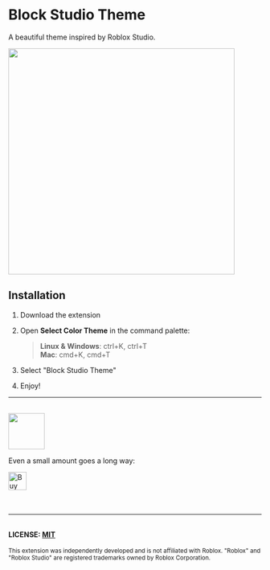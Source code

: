 # Block Studio Theme
  
A beautiful theme inspired by Roblox Studio.

<img style="width: 450px;" src="https://greencoinstudios.com/screenshot2.png" />

## Installation
1. Download the extension
2. Open **Select Color Theme** in the command palette:   

    > **Linux & Windows**: ctrl+K, ctrl+T  
    > **Mac**: cmd+K, cmd+T
3. Select "Block Studio Theme"
4. Enjoy!

____
<br>
<a href="https://ko-fi.com/D1D51KD42V"><img src="https://greencoinstudios.com/loveTheme3.png" height ='72'></img></a>
<p>Even a small amount goes a long way:</p>
<a href='https://ko-fi.com/D1D51KD42V' target='_blank'><img height='36' style='border:0px;height:36px;' src='https://storage.ko-fi.com/cdn/kofi6.png?v=6' border='0' alt='Buy Me a Coffee at ko-fi.com' /></a>  
<br>
<br>
<br>
<hr>
<br>
<b>LICENSE: <a href="https://github.com/d05dev/Block-Studio-Theme-VSCode/blob/master/LICENSE">MIT</a></b>
<br>
<br>
<small>This extension was independently developed and is not affiliated with Roblox. "Roblox" and "Roblox Studio" are registered trademarks owned by Roblox Corporation.</small>
